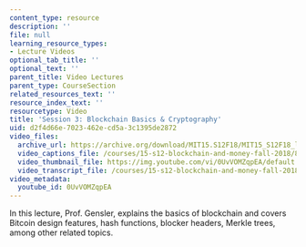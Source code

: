 ```yaml
---
content_type: resource
description: ''
file: null
learning_resource_types:
- Lecture Videos
optional_tab_title: ''
optional_text: ''
parent_title: Video Lectures
parent_type: CourseSection
related_resources_text: ''
resource_index_text: ''
resourcetype: Video
title: 'Session 3: Blockchain Basics & Cryptography'
uid: d2f4d66e-7023-462e-cd5a-3c1395de2872
video_files:
  archive_url: https://archive.org/download/MIT15.S12F18/MIT15_S12F18_lec03_300k.mp4
  video_captions_file: /courses/15-s12-blockchain-and-money-fall-2018/85efa6a54a105e7a86ac67bf2aab224b_0UvVOMZqpEA.vtt
  video_thumbnail_file: https://img.youtube.com/vi/0UvVOMZqpEA/default.jpg
  video_transcript_file: /courses/15-s12-blockchain-and-money-fall-2018/c9f5741bf8daee6e948a3e1d9ea0ca34_0UvVOMZqpEA.pdf
video_metadata:
  youtube_id: 0UvVOMZqpEA
---
```


In this lecture, Prof. Gensler, explains the basics of blockchain and covers Bitcoin design features, hash functions, blocker headers, Merkle trees, among other related topics.